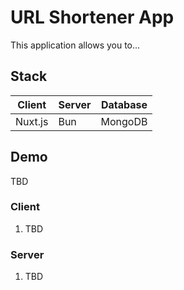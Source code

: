# URL Shortener App

This application allows you to...

## Stack
| Client  | Server | Database |
| ------------- | ------------- | ------------- |
| Nuxt.js | Bun | MongoDB |

## Demo
TBD

### Client
1. TBD

### Server
1. TBD